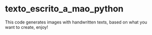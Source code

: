 # texto_escrito_a_mao_python
This code generates images with handwritten texts, based on what you want to create, enjoy!
